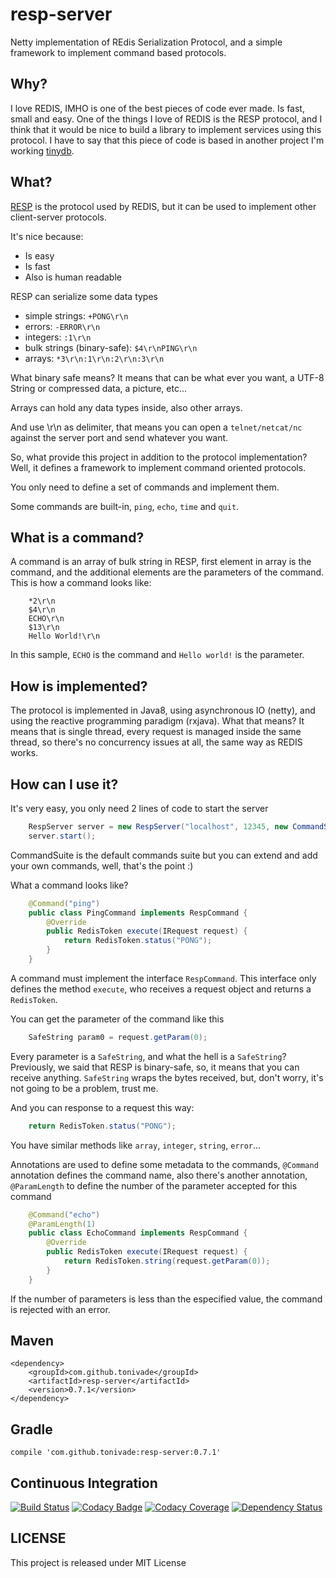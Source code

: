 # resp-server

Netty implementation of REdis Serialization Protocol, and a simple framework to implement command based protocols.

## Why?

I love REDIS, IMHO is one of the best pieces of code ever made. Is fast, small
and easy. One of the things I love of REDIS is the RESP protocol, and I think that
it would be nice to build a library to implement services using this protocol. I
have to say that this piece of code is based in another project I'm working 
[tinydb](https://github.com/tonivade/tinydb).

## What?

[RESP](http://redis.io/topics/protocol) is the protocol used by REDIS, but it
can be used to implement other client-server protocols.

It's nice because:

- Is easy
- Is fast
- Also is human readable

RESP can serialize some data types

- simple strings: `+PONG\r\n`
- errors: `-ERROR\r\n`
- integers: `:1\r\n`
- bulk strings (binary-safe): `$4\r\nPING\r\n`
- arrays: `*3\r\n:1\r\n:2\r\n:3\r\n`

What binary safe means? It means that can be what ever you want, a UTF-8 String
or compressed data, a picture, etc...

Arrays can hold any data types inside, also other arrays.

And use \r\n as delimiter, that means you can open a `telnet/netcat/nc` against
the server port and send whatever you want.

So, what provide this project in addition to the protocol implementation? Well,
it defines a framework to implement command oriented protocols.

You only need to define a set of commands and implement them.

Some commands are built-in, `ping`, `echo`, `time` and `quit`.

## What is a command?

A command is an array of bulk string in RESP, first element in array is the command, 
and the additional elements are the parameters of the command. This is how a command
looks like:

```
    *2\r\n
    $4\r\n
    ECHO\r\n
    $13\r\n
    Hello World!\r\n
```

In this sample, `ECHO` is the command and `Hello world!` is the parameter.

## How is implemented?

The protocol is implemented in Java8, using asynchronous IO (netty), and using the
reactive programming paradigm (rxjava). What that means? It means that is single
thread, every request is managed inside the same thread, so there's no concurrency
issues at all, the same way as REDIS works.

## How can I use it?

It's very easy, you only need 2 lines of code to start the server

```java
    RespServer server = new RespServer("localhost", 12345, new CommandSuite());
    server.start();
```

CommandSuite is the default commands suite but you can extend and add your own commands,
well, that's the point :)

What a command looks like?

```java
    @Command("ping")
    public class PingCommand implements RespCommand {
        @Override
        public RedisToken execute(IRequest request) {
            return RedisToken.status("PONG");
        }
    }
```
    
A command must implement the interface `RespCommand`. This interface only defines
the method `execute`, who receives a request object and returns a `RedisToken`.

You can get the parameter of the command like this

```java
    SafeString param0 = request.getParam(0);
```
    
Every parameter is a `SafeString`, and what the hell is a `SafeString`? Previously,
we said that RESP is binary-safe, so, it means that you can receive anything. `SafeString`
wraps the bytes received, but, don't worry, it's not going to be a problem, trust me.

And you can response to a request this way:

```java
    return RedisToken.status("PONG");
```
    
You have similar methods like `array`, `integer`, `string`, `error`...

Annotations are used to define some metadata to the commands, `@Command` annotation
defines the command name, also there's another annotation, `@ParamLength` to define
the number of the parameter accepted for this command

```java
    @Command("echo")
    @ParamLength(1)
    public class EchoCommand implements RespCommand {
        @Override
        public RedisToken execute(IRequest request) {
            return RedisToken.string(request.getParam(0));
        }
    }
```
    
If the number of parameters is less than the especified value, the command
is rejected with an error.

## Maven

    <dependency>
        <groupId>com.github.tonivade</groupId>
        <artifactId>resp-server</artifactId>
        <version>0.7.1</version>
    </dependency>

## Gradle

    compile 'com.github.tonivade:resp-server:0.7.1'

## Continuous Integration

[![Build Status](https://api.travis-ci.org/tonivade/resp-server.svg?branch=master)](https://travis-ci.org/tonivade/resp-server)
[![Codacy Badge](https://api.codacy.com/project/badge/Grade/47b2b3213b7248eca911e4783ed6d031)](https://www.codacy.com/app/tonivade/resp-server?utm_source=github.com&amp;utm_medium=referral&amp;utm_content=tonivade/resp-server&amp;utm_campaign=Badge_Grade)
[![Codacy Coverage](https://api.codacy.com/project/badge/Coverage/47b2b3213b7248eca911e4783ed6d031)](https://www.codacy.com/app/tonivade/resp-server?utm_source=github.com&utm_medium=referral&utm_content=tonivade/resp-server&utm_campaign=Badge_Coverage)
[![Dependency Status](https://www.versioneye.com/user/projects/58d4cb67dcaf9e0041b5bfa0/badge.svg?style=flat-square)](https://www.versioneye.com/user/projects/58d4cb67dcaf9e0041b5bfa0)

## LICENSE

This project is released under MIT License
